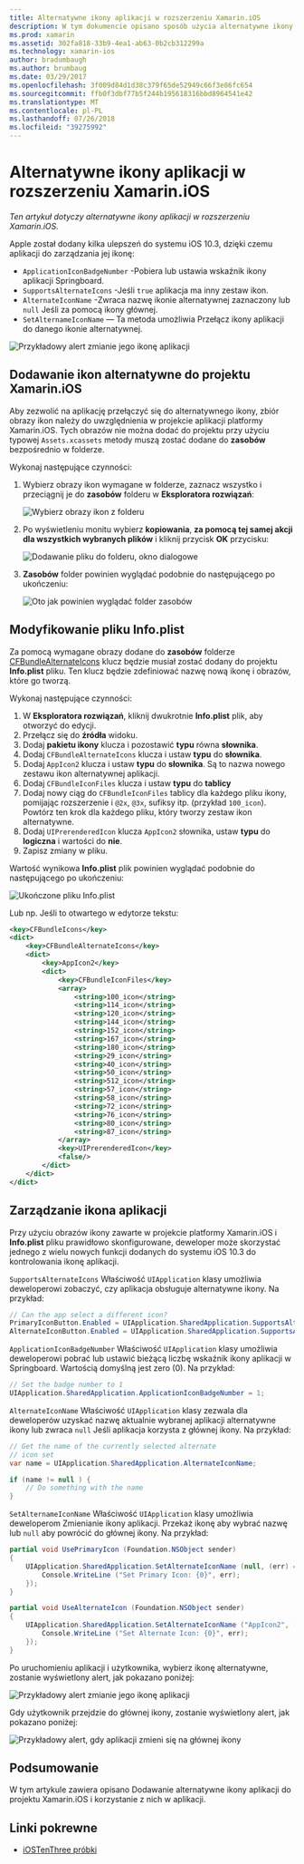 ```yaml
---
title: Alternatywne ikony aplikacji w rozszerzeniu Xamarin.iOS
description: W tym dokumencie opisano sposób użycia alternatywne ikony aplikacji w rozszerzeniu Xamarin.iOS. Omówiono w nim sposób dodawania tych ikon do projektu Xamarin.iOS, sposób modyfikowania pliku Info.plist i się programistycznym zarządzaniem ikonę aplikacji.
ms.prod: xamarin
ms.assetid: 302fa818-33b9-4ea1-ab63-0b2cb312299a
ms.technology: xamarin-ios
author: bradumbaugh
ms.author: brumbaug
ms.date: 03/29/2017
ms.openlocfilehash: 3f009d84d1d38c379f65de52949c66f3e86fc654
ms.sourcegitcommit: ffb0f3dbf77b5f244b195618316bbd8964541e42
ms.translationtype: MT
ms.contentlocale: pl-PL
ms.lasthandoff: 07/26/2018
ms.locfileid: "39275992"
---
```

# <a name="alternate-app-icons-in-xamarinios"></a>Alternatywne ikony aplikacji w rozszerzeniu Xamarin.iOS

_Ten artykuł dotyczy alternatywne ikony aplikacji w rozszerzeniu Xamarin.iOS._

Apple został dodany kilka ulepszeń do systemu iOS 10.3, dzięki czemu aplikacji do zarządzania jej ikonę:

 - `ApplicationIconBadgeNumber` -Pobiera lub ustawia wskaźnik ikony aplikacji Springboard.
 - `SupportsAlternateIcons` -Jeśli `true` aplikacja ma inny zestaw ikon.
 - `AlternateIconName` -Zwraca nazwę ikonie alternatywnej zaznaczony lub `null` Jeśli za pomocą ikony głównej.
 - `SetAlternameIconName` — Ta metoda umożliwia Przełącz ikony aplikacji do danego ikonie alternatywnej.

![](alternate-app-icons-images/icons04.png "Przykładowy alert zmianie jego ikonę aplikacji")

<a name="Adding-Alternate-Icons" />

## <a name="adding-alternate-icons-to-a-xamarinios-project"></a>Dodawanie ikon alternatywne do projektu Xamarin.iOS

Aby zezwolić na aplikację przełączyć się do alternatywnego ikony, zbiór obrazy ikon należy do uwzględnienia w projekcie aplikacji platformy Xamarin.iOS. Tych obrazów nie można dodać do projektu przy użyciu typowej `Assets.xcassets` metody muszą zostać dodane do **zasobów** bezpośrednio w folderze.

Wykonaj następujące czynności:

1. Wybierz obrazy ikon wymagane w folderze, zaznacz wszystko i przeciągnij je do **zasobów** folderu w **Eksploratora rozwiązań**:

    ![](alternate-app-icons-images/icons00.png "Wybierz obrazy ikon z folderu")

2. Po wyświetleniu monitu wybierz **kopiowania**, **za pomocą tej samej akcji dla wszystkich wybranych plików** i kliknij przycisk **OK** przycisku:

    ![](alternate-app-icons-images/icons02.png "Dodawanie pliku do folderu, okno dialogowe")

3. **Zasobów** folder powinien wyglądać podobnie do następującego po ukończeniu:

    ![](alternate-app-icons-images/icons01.png "Oto jak powinien wyglądać folder zasobów")

<a name="Modifying-the-Info.plist-File" />

## <a name="modifying-the-infoplist-file"></a>Modyfikowanie pliku Info.plist

Za pomocą wymagane obrazy dodane do **zasobów** folderze [CFBundleAlternateIcons](https://developer.apple.com/library/content/documentation/General/Reference/InfoPlistKeyReference/Articles/CoreFoundationKeys.html#//apple_ref/doc/uid/TP40009249-SW13) klucz będzie musiał zostać dodany do projektu **Info.plist** pliku. Ten klucz będzie zdefiniować nazwę nową ikonę i obrazów, które go tworzą.

Wykonaj następujące czynności:

1. W **Eksploratora rozwiązań**, kliknij dwukrotnie **Info.plist** plik, aby otworzyć do edycji.
2. Przełącz się do **źródła** widoku.
3. Dodaj **pakietu ikony** klucza i pozostawić **typu** równa **słownika**.
4. Dodaj `CFBundleAlternateIcons` klucza i ustaw **typu** do **słownika**.
5. Dodaj `AppIcon2` klucza i ustaw **typu** do **słownika**. Są to nazwa nowego zestawu ikon alternatywnej aplikacji.
6. Dodaj `CFBundleIconFiles` klucza i ustaw **typu** do **tablicy**
7. Dodaj nowy ciąg do `CFBundleIconFiles` tablicy dla każdego pliku ikony, pomijając rozszerzenie i `@2x`, `@3x`, sufiksy itp. (przykład `100_icon`). Powtórz ten krok dla każdego pliku, który tworzy zestaw ikon alternatywne.
8. Dodaj `UIPrerenderedIcon` klucza `AppIcon2` słownika, ustaw **typu** do **logiczna** i wartości do **nie**.
9. Zapisz zmiany w pliku.

Wartość wynikowa **Info.plist** plik powinien wyglądać podobnie do następującego po ukończeniu:

![](alternate-app-icons-images/icons03.png "Ukończone pliku Info.plist")

Lub np. Jeśli to otwartego w edytorze tekstu:

```xml
<key>CFBundleIcons</key>
<dict>
    <key>CFBundleAlternateIcons</key>
    <dict>
        <key>AppIcon2</key>
        <dict>
            <key>CFBundleIconFiles</key>
            <array>
                <string>100_icon</string>
                <string>114_icon</string>
                <string>120_icon</string>
                <string>144_icon</string>
                <string>152_icon</string>
                <string>167_icon</string>
                <string>180_icon</string>
                <string>29_icon</string>
                <string>40_icon</string>
                <string>50_icon</string>
                <string>512_icon</string>
                <string>57_icon</string>
                <string>58_icon</string>
                <string>72_icon</string>
                <string>76_icon</string>
                <string>80_icon</string>
                <string>87_icon</string>
            </array>
            <key>UIPrerenderedIcon</key>
            <false/>
        </dict>
    </dict>
</dict>
```

<a name="Managing-the-Apps-Icon" />

## <a name="managing-the-apps-icon"></a>Zarządzanie ikona aplikacji 

Przy użyciu obrazów ikony zawarte w projekcie platformy Xamarin.iOS i **Info.plist** pliku prawidłowo skonfigurowane, deweloper może skorzystać jednego z wielu nowych funkcji dodanych do systemu iOS 10.3 do kontrolowania ikonę aplikacji.

`SupportsAlternateIcons` Właściwość `UIApplication` klasy umożliwia deweloperowi zobaczyć, czy aplikacja obsługuje alternatywne ikony. Na przykład:

```csharp
// Can the app select a different icon?
PrimaryIconButton.Enabled = UIApplication.SharedApplication.SupportsAlternateIcons;
AlternateIconButton.Enabled = UIApplication.SharedApplication.SupportsAlternateIcons;
```

`ApplicationIconBadgeNumber` Właściwość `UIApplication` klasy umożliwia deweloperowi pobrać lub ustawić bieżącą liczbę wskaźnik ikony aplikacji w Springboard. Wartością domyślną jest zero (0). Na przykład:

```csharp
// Set the badge number to 1
UIApplication.SharedApplication.ApplicationIconBadgeNumber = 1;
```

`AlternateIconName` Właściwość `UIApplication` klasy zezwala dla deweloperów uzyskać nazwę aktualnie wybranej aplikacji alternatywne ikony lub zwraca `null` Jeśli aplikacja korzysta z głównej ikony. Na przykład:

```csharp
// Get the name of the currently selected alternate
// icon set
var name = UIApplication.SharedApplication.AlternateIconName;

if (name != null ) {
    // Do something with the name
}
```

`SetAlternameIconName` Właściwość `UIApplication` klasy umożliwia deweloperom Zmienianie ikony aplikacji. Przekaż ikonę aby wybrać nazwę lub `null` aby powrócić do głównej ikony. Na przykład:

```csharp
partial void UsePrimaryIcon (Foundation.NSObject sender)
{
    UIApplication.SharedApplication.SetAlternateIconName (null, (err) => {
        Console.WriteLine ("Set Primary Icon: {0}", err);
    });
}

partial void UseAlternateIcon (Foundation.NSObject sender)
{
    UIApplication.SharedApplication.SetAlternateIconName ("AppIcon2", (err) => {
        Console.WriteLine ("Set Alternate Icon: {0}", err);
    });
}
```

Po uruchomieniu aplikacji i użytkownika, wybierz ikonę alternatywne, zostanie wyświetlony alert, jak pokazano poniżej:

![](alternate-app-icons-images/icons04.png "Przykładowy alert zmianie jego ikonę aplikacji")

Gdy użytkownik przejdzie do głównej ikony, zostanie wyświetlony alert, jak pokazano poniżej:

![](alternate-app-icons-images/icons05.png "Przykładowy alert, gdy aplikacji zmieni się na głównej ikony")

<a name="Summary" />

## <a name="summary"></a>Podsumowanie

W tym artykule zawiera opisano Dodawanie alternatywne ikony aplikacji do projektu Xamarin.iOS i korzystanie z nich w aplikacji.



## <a name="related-links"></a>Linki pokrewne

- [iOSTenThree próbki](https://developer.xamarin.com/samples/ios/iOS10/iOSTenThree)
